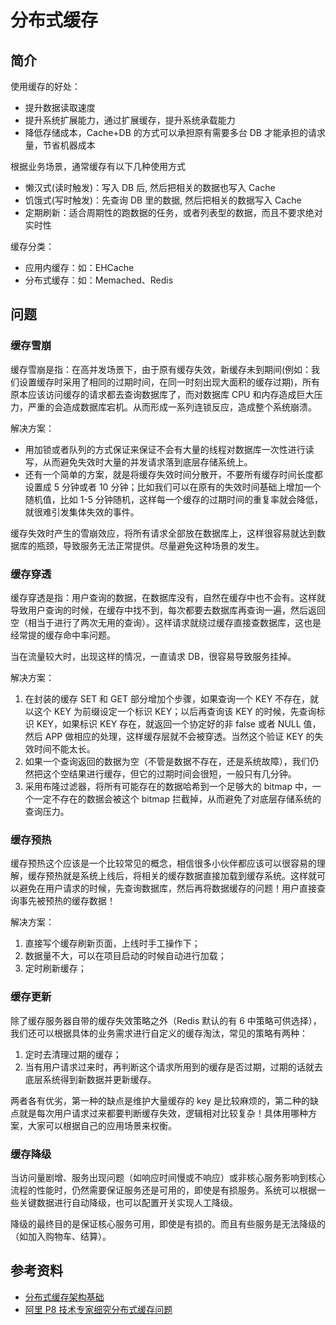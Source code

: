 # 分布式缓存

## 简介

使用缓存的好处：

- 提升数据读取速度
- 提升系统扩展能力，通过扩展缓存，提升系统承载能力
- 降低存储成本，Cache+DB 的方式可以承担原有需要多台 DB 才能承担的请求量，节省机器成本

根据业务场景，通常缓存有以下几种使用方式

- 懒汉式(读时触发)：写入 DB 后, 然后把相关的数据也写入 Cache
- 饥饿式(写时触发)：先查询 DB 里的数据, 然后把相关的数据写入 Cache
- 定期刷新：适合周期性的跑数据的任务，或者列表型的数据，而且不要求绝对实时性

缓存分类：

- 应用内缓存：如：EHCache
- 分布式缓存：如：Memached、Redis

## 问题

### 缓存雪崩

缓存雪崩是指：在高并发场景下，由于原有缓存失效，新缓存未到期间(例如：我们设置缓存时采用了相同的过期时间，在同一时刻出现大面积的缓存过期)，所有原本应该访问缓存的请求都去查询数据库了，而对数据库 CPU 和内存造成巨大压力，严重的会造成数据库宕机。从而形成一系列连锁反应，造成整个系统崩溃。

解决方案：

- 用加锁或者队列的方式保证来保证不会有大量的线程对数据库一次性进行读写，从而避免失效时大量的并发请求落到底层存储系统上。
- 还有一个简单的方案，就是将缓存失效时间分散开，不要所有缓存时间长度都设置成 5 分钟或者 10 分钟；比如我们可以在原有的失效时间基础上增加一个随机值，比如 1-5 分钟随机，这样每一个缓存的过期时间的重复率就会降低，就很难引发集体失效的事件。

缓存失效时产生的雪崩效应，将所有请求全部放在数据库上，这样很容易就达到数据库的瓶颈，导致服务无法正常提供。尽量避免这种场景的发生。

### 缓存穿透

缓存穿透是指：用户查询的数据，在数据库没有，自然在缓存中也不会有。这样就导致用户查询的时候，在缓存中找不到，每次都要去数据库再查询一遍，然后返回空（相当于进行了两次无用的查询）。这样请求就绕过缓存直接查数据库，这也是经常提的缓存命中率问题。

当在流量较大时，出现这样的情况，一直请求 DB，很容易导致服务挂掉。

解决方案：

1. 在封装的缓存 SET 和 GET 部分增加个步骤，如果查询一个 KEY 不存在，就以这个 KEY 为前缀设定一个标识 KEY；以后再查询该 KEY 的时候，先查询标识 KEY，如果标识 KEY 存在，就返回一个协定好的非 false 或者 NULL 值，然后 APP 做相应的处理，这样缓存层就不会被穿透。当然这个验证 KEY 的失效时间不能太长。
2. 如果一个查询返回的数据为空（不管是数据不存在，还是系统故障），我们仍然把这个空结果进行缓存，但它的过期时间会很短，一般只有几分钟。
3. 采用布隆过滤器，将所有可能存在的数据哈希到一个足够大的 bitmap 中，一个一定不存在的数据会被这个 bitmap 拦截掉，从而避免了对底层存储系统的查询压力。

### 缓存预热

缓存预热这个应该是一个比较常见的概念，相信很多小伙伴都应该可以很容易的理解，缓存预热就是系统上线后，将相关的缓存数据直接加载到缓存系统。这样就可以避免在用户请求的时候，先查询数据库，然后再将数据缓存的问题！用户直接查询事先被预热的缓存数据！

解决方案：

1. 直接写个缓存刷新页面，上线时手工操作下；
2. 数据量不大，可以在项目启动的时候自动进行加载；
3. 定时刷新缓存；

### 缓存更新

除了缓存服务器自带的缓存失效策略之外（Redis 默认的有 6 中策略可供选择），我们还可以根据具体的业务需求进行自定义的缓存淘汰，常见的策略有两种：

1. 定时去清理过期的缓存；
2. 当有用户请求过来时，再判断这个请求所用到的缓存是否过期，过期的话就去底层系统得到新数据并更新缓存。

两者各有优劣，第一种的缺点是维护大量缓存的 key 是比较麻烦的，第二种的缺点就是每次用户请求过来都要判断缓存失效，逻辑相对比较复杂！具体用哪种方案，大家可以根据自己的应用场景来权衡。

### 缓存降级

当访问量剧增、服务出现问题（如响应时间慢或不响应）或非核心服务影响到核心流程的性能时，仍然需要保证服务还是可用的，即使是有损服务。系统可以根据一些关键数据进行自动降级，也可以配置开关实现人工降级。

降级的最终目的是保证核心服务可用，即使是有损的。而且有些服务是无法降级的（如加入购物车、结算）。

## 参考资料

- [分布式缓存架构基础](https://juejin.im/entry/57e39e320e3dd90058021bff)
- [阿里 P8 技术专家细究分布式缓存问题](https://www.toutiao.com/i6533812974807679495/?tt_from=weixin&utm_campaign=client_share&from=singlemessage&timestamp=1521281305&app=news_article&utm_source=weixin&iid=28128279343&utm_medium=toutiao_android&weixin_list=1&wxshare_count=2&pbid=6517746516513195523)
